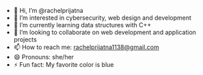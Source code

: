 - 👋 Hi, I’m @rachelprijatna
- 👀 I’m interested in cybersecurity, web design and development 
- 🌱 I’m currently learning data structures with C++
- 💞️ I’m looking to collaborate on web development and application projects
- 📫 How to reach me: rachelprijatna1138@gmail.com
- 😄 Pronouns: she/her
- ⚡ Fun fact: My favorite color is blue

<!---
rachelprijatna/rachelprijatna is a ✨ special ✨ repository because its `README.md` (this file) appears on your GitHub profile.
You can click the Preview link to take a look at your changes.
--->
